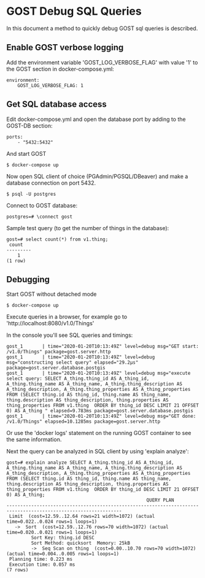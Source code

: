 # GOST Debug SQL Queries

In this document a method to quickly debug GOST sql queries is described. 

## Enable GOST verbose logging

Add the environment variable 'GOST_LOG_VERBOSE_FLAG' with value '1' to the GOST section in docker-compose.yml:

```
environment:
    GOST_LOG_VERBOSE_FLAG: 1
```

## Get SQL database access

Edit docker-compose.yml and open the database port by adding to the GOST-DB section:

```
ports:
    - "5432:5432"
```

And start GOST

```
$ docker-compose up
```

Now open SQL client of choice (PGAdmin/PGSQL/DBeaver) and make a database connection on port 5432.

```
$ psql -U postgres
```

Connect to GOST database:

```
postgres=# \connect gost
```

Sample test query (to get the number of things in the database):

```
gost=# select count(*) from v1.thing;
 count
---------
    1
(1 row)
```

## Debugging

Start GOST without detached mode

```
$ docker-compose up
```

Execute queries in a browser, for example go to 'http://localhost:8080/v1.0/Things'

In the console you'll see SQL queries and timings:

```
gost_1       | time="2020-01-20T10:13:49Z" level=debug msg="GET start: /v1.0/Things" package=gost.server.http
gost_1       | time="2020-01-20T10:13:49Z" level=debug msg="constructing select query" elapsed="29.2µs" package=gost.server.database.postgis
gost_1       | time="2020-01-20T10:13:49Z" level=debug msg="execute select query: SELECT A_thing.thing_id AS A_thing_id, A_thing.thing_name AS A_thing_name, A_thing.thing_description AS A_thing_description, A_thing.thing_properties AS A_thing_properties FROM (SELECT thing.id AS thing_id, thing.name AS thing_name, thing.description AS thing_description, thing.properties AS thing_properties FROM v1.thing  ORDER BY thing_id DESC LIMIT 21 OFFSET 0) AS A_thing " elapsed=9.783ms package=gost.server.database.postgis
gost_1       | time="2020-01-20T10:13:49Z" level=debug msg="GET done: /v1.0/Things" elapsed=10.1285ms package=gost.server.http
```

Or use the 'docker logs' statement on the running GOST container to see the same information.

Next the query can be analyzed in SQL client by using 'explain analyze':

```
gost=# explain analyze SELECT A_thing.thing_id AS A_thing_id, A_thing.thing_name AS A_thing_name, A_thing.thing_description AS A_thing_description, A_thing.thing_properties AS A_thing_properties FROM (SELECT thing.id AS thing_id, thing.name AS thing_name, thing.description AS thing_description, thing.properties AS thing_properties FROM v1.thing  ORDER BY thing_id DESC LIMIT 21 OFFSET 0) AS A_thing;
                                                   QUERY PLAN
----------------------------------------------------------------------------------------------------------------
 Limit  (cost=12.59..12.64 rows=21 width=1072) (actual time=0.022..0.024 rows=1 loops=1)
   ->  Sort  (cost=12.59..12.76 rows=70 width=1072) (actual time=0.020..0.021 rows=1 loops=1)
         Sort Key: thing.id DESC
         Sort Method: quicksort  Memory: 25kB
         ->  Seq Scan on thing  (cost=0.00..10.70 rows=70 width=1072) (actual time=0.004..0.005 rows=1 loops=1)
 Planning time: 0.223 ms
 Execution time: 0.057 ms
(7 rows)
```


